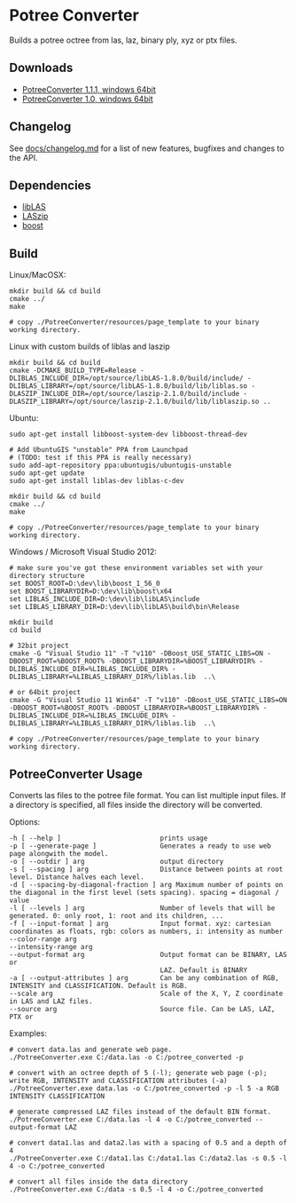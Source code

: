 # Potree Converter

Builds a potree octree from las, laz, binary ply, xyz or ptx files.

## Downloads

* [PotreeConverter 1.1.1, windows 64bit](http://potree.org/downloads/PotreeConverter/PotreeConverter_1.1.1.zip)
* [PotreeConverter 1.0, windows 64bit](http://potree.org/downloads/PotreeConverter/PotreeConverter_2014.12.30.zip)

## Changelog

See [docs/changelog.md](./docs/changelog.md) for a list of new features, bugfixes and changes to the API.

## Dependencies

* [libLAS](https://github.com/libLAS/libLAS)
* [LASzip](https://github.com/LASzip/LASzip)
* [boost](http://www.boost.org/)

## Build

Linux/MacOSX:

    mkdir build && cd build
    cmake ../
    make

    # copy ./PotreeConverter/resources/page_template to your binary working directory.
	
Linux with custom builds of liblas and laszip

```
mkdir build && cd build
cmake -DCMAKE_BUILD_TYPE=Release -DLIBLAS_INCLUDE_DIR=/opt/source/libLAS-1.8.0/build/include/ -DLIBLAS_LIBRARY=/opt/source/libLAS-1.8.0/build/lib/liblas.so -DLASZIP_INCLUDE_DIR=/opt/source/laszip-2.1.0/build/include -DLASZIP_LIBRARY=/opt/source/laszip-2.1.0/build/lib/liblaszip.so ..
```

Ubuntu:

    sudo apt-get install libboost-system-dev libboost-thread-dev

    # Add UbuntuGIS "unstable" PPA from Launchpad
    # (TODO: test if this PPA is really necessary)
    sudo add-apt-repository ppa:ubuntugis/ubuntugis-unstable
    sudo apt-get update
    sudo apt-get install liblas-dev liblas-c-dev

    mkdir build && cd build
    cmake ../
    make

    # copy ./PotreeConverter/resources/page_template to your binary working directory.

Windows / Microsoft Visual Studio 2012:

    # make sure you've got these environment variables set with your directory structure
    set BOOST_ROOT=D:\dev\lib\boost_1_56_0
    set BOOST_LIBRARYDIR=D:\dev\lib\boost\x64
    set LIBLAS_INCLUDE_DIR=D:\dev\lib\libLAS\include
    set LIBLAS_LIBRARY_DIR=D:\dev\lib\libLAS\build\bin\Release

    mkdir build
    cd build

    # 32bit project
    cmake -G "Visual Studio 11" -T "v110" -DBoost_USE_STATIC_LIBS=ON -DBOOST_ROOT=%BOOST_ROOT% -DBOOST_LIBRARYDIR=%BOOST_LIBRARYDIR% -DLIBLAS_INCLUDE_DIR=%LIBLAS_INCLUDE_DIR% -DLIBLAS_LIBRARY=%LIBLAS_LIBRARY_DIR%/liblas.lib  ..\

    # or 64bit project
    cmake -G "Visual Studio 11 Win64" -T "v110" -DBoost_USE_STATIC_LIBS=ON -DBOOST_ROOT=%BOOST_ROOT% -DBOOST_LIBRARYDIR=%BOOST_LIBRARYDIR% -DLIBLAS_INCLUDE_DIR=%LIBLAS_INCLUDE_DIR% -DLIBLAS_LIBRARY=%LIBLAS_LIBRARY_DIR%/liblas.lib  ..\

    # copy ./PotreeConverter/resources/page_template to your binary working directory.

## PotreeConverter Usage

Converts las files to the potree file format.
You can list multiple input files. If a directory is specified, all files
inside the directory will be converted.

Options:


```
-h [ --help ]                         prints usage
-p [ --generate-page ]                Generates a ready to use web page alongwith the model.
-o [ --outdir ] arg                   output directory
-s [ --spacing ] arg                  Distance between points at root level. Distance halves each level.
-d [ --spacing-by-diagonal-fraction ] arg Maximum number of points on the diagonal in the first level (sets spacing). spacing = diagonal / value
-l [ --levels ] arg                   Number of levels that will be generated. 0: only root, 1: root and its children, ...
-f [ --input-format ] arg             Input format. xyz: cartesian coordinates as floats, rgb: colors as numbers, i: intensity as number
--color-range arg
--intensity-range arg
--output-format arg                   Output format can be BINARY, LAS or
                                      LAZ. Default is BINARY
-a [ --output-attributes ] arg        Can be any combination of RGB, INTENSITY and CLASSIFICATION. Default is RGB.
--scale arg                           Scale of the X, Y, Z coordinate in LAS and LAZ files.
--source arg                          Source file. Can be LAS, LAZ, PTX or
```

Examples:

    # convert data.las and generate web page.
    ./PotreeConverter.exe C:/data.las -o C:/potree_converted -p

    # convert with an octree depth of 5 (-l); generate web page (-p); write RGB, INTENSITY and CLASSIFICATION attributes (-a)
    ./PotreeConverter.exe data.las -o C:/potree_converted -p -l 5 -a RGB INTENSITY CLASSIFICATION

    # generate compressed LAZ files instead of the default BIN format.
    ./PotreeConverter.exe C:/data.las -l 4 -o C:/potree_converted --output-format LAZ

    # convert data1.las and data2.las with a spacing of 0.5 and a depth of 4
    ./PotreeConverter.exe C:/data1.las C:/data1.las C:/data2.las -s 0.5 -l 4 -o C:/potree_converted

    # convert all files inside the data directory
    ./PotreeConverter.exe C:/data -s 0.5 -l 4 -o C:/potree_converted
